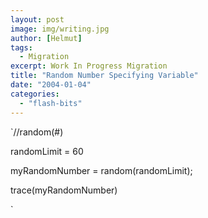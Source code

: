 ```yaml
---
layout: post
image: img/writing.jpg
author: [Helmut]
tags:
  - Migration
excerpt: Work In Progress Migration
title: "Random Number Specifying Variable"
date: "2004-01-04"
categories: 
  - "flash-bits"
---
```


`//random(#)

randomLimit = 60

myRandomNumber = random(randomLimit);

trace(myRandomNumber)

`
